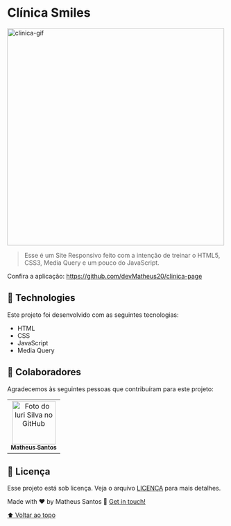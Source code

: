 
# Clínica Smiles

<img id="Clinica" src="./assets/GIF/clinica.gif" alt="clinica-gif" width="500px">


> Esse é um Site Responsivo feito com a intenção de treinar o HTML5, CSS3, Media Query e  um pouco do JavaScript.

Confira a aplicação: <a href="https://github.com/devMatheus20/clinica-page"> https://github.com/devMatheus20/clinica-page

## 🚀 Technologies
Este projeto foi desenvolvido com as seguintes tecnologias:
    
- HTML
- CSS
- JavaScript
- Media Query

## 🤝 Colaboradores

Agradecemos às seguintes pessoas que contribuíram para este projeto:

<table>
  <tr>
    <td align="center">
      <a href="#">
        <img src="https://avatars.githubusercontent.com/u/90225074?s=400&u=3514f5f6eeb1c9f5c14ad9deb479ae8e8ec8bd6f&v=4" width="100px;" alt="Foto do Iuri Silva no GitHub"/><br>
        <sub>
          <b>Matheus Santos</b>
        </sub>
      </a>
    </td>
    
</table>

## 📝 Licença

Esse projeto está sob licença. Veja o arquivo [LICENÇA](LICENSE.md) para mais detalhes.

Made with ♥ by Matheus Santos :wave: <a href="https://www.linkedin.com/in/matheus-santos-souza">Get in touch!</a>

[⬆ Voltar ao topo](#Clinica)<br>
